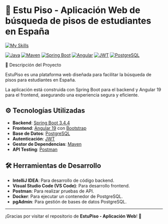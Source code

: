 
# 📣 Estu Piso - Aplicación Web de búsqueda de pisos de estudiantes en España

[![My Skills](https://skillicons.dev/icons?i=java,spring,angular,bootstrap,postgres)](https://skillicons.dev)

[![Java](https://img.shields.io/badge/Java-21-blue?logo=java&logoColor=white)](https://www.oracle.com/java/technologies/javase-downloads.html)
[![Maven](https://img.shields.io/badge/Maven-3.9.9-c71a36?logo=apachemaven&logoColor=white)](https://maven.apache.org/)
[![Spring Boot](https://img.shields.io/badge/Spring%20Boot-3.4.4-green?logo=springboot&logoColor=white)](https://spring.io/projects/spring-boot)
[![Angular](https://img.shields.io/badge/Frontend-Angular%2019-red?logo=angular&logoColor=white)](https://angular.io/)
[![JWT](https://img.shields.io/badge/Authentication-JWT-blue?logo=json-web-tokens&logoColor=white)](https://jwt.io/)
[![PostgreSQL](https://img.shields.io/badge/DataBase-PostgreSQL-blue?logo=PostgreSQL&logoColor=white)](http://postgresql.org/)

🌟 Descripción del Proyecto

EstuPiso es una plataforma web diseñada para facilitar la búsqueda de pisos para estudiantes en España.

La aplicación está construida con Spring Boot para el backend y Angular 19 para el frontend, asegurando una experiencia segura y eficiente.

## ⚙️ Tecnologías Utilizadas

- **Backend**: [Spring Boot 3.4.4](https://spring.io/projects/spring-boot)  
- **Frontend**: [Angular 19](https://angular.io/) con [Bootstrap](https://getbootstrap.com/)  
- **Base de Datos**: [PostgreSQL](http://postgresql.org/)  
- **Autenticación**: [JWT](https://jwt.io/)  
- **Gestor de Dependencias**: [Maven](https://maven.apache.org/)  
- **API Testing**: [Postman](https://www.postman.com/)

## 🛠️ Herramientas de Desarrollo

- **IntelliJ IDEA**: Para desarrollo de código backend.
- **Visual Studio Code (VS Code)**: Para desarrollo frontend.
- **Postman**: Para realizar pruebas de API.
- **Docker**: Para ejecutar un contenedor de PostgreSQL.
- **pgAdmin**: Para gestión de bases de datos PostgreSQL.

---

¡Gracias por visitar el repositorio de **EstuPiso - Aplicación Web**! 🎉
